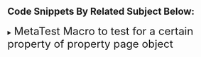 


## Code Snippets By Related Subject Below:

<details>
<summary> <font size="5"> MetaTest Macro to test for a certain property of property page object</font> 
</summary>

```vb 

    Sub TestApply(mgobjToBeTested As MegaObject, mgobjTest As MegaObject, strParameters As String, blnTestResult As Boolean)
      ' Write some code here ...

      ' Return the test result into the blnTestResult variable
      blnTestResult = False

      Dim subj: Set subj = mgobjToBeTested 
      if subj.getProp("~qhH)ueW)Y1nA[Org-Proc - Read Only]") = "Y" then
        blnTestResult = True
      End If 


    End Sub
```
</details>

